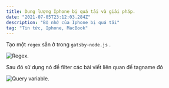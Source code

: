 ```yaml
---
title: Dung lượng Iphone bị quá tải và giải pháp.
date: "2021-07-05T23:12:03.284Z"
description: "Bộ nhớ của Iphone bị quá tải"
tag: "Tin tức, Iphone, MacBook"
---
```


Tạo một `regex` sẵn ở trong `gatsby-node.js` .

![Regex.](/create-regex.png "Regex need to query")

Sau đó sử dụng nó để filter các bài viết liên quan đế tagname đó

![Query variable.](/query.png "Query image")
